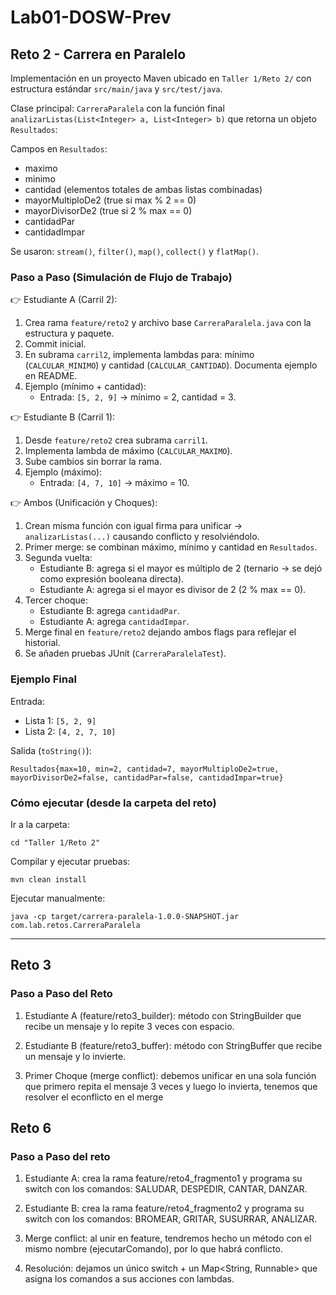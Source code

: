 # Lab01-DOSW-Prev

## Reto 2 - Carrera en Paralelo

Implementación en un proyecto Maven ubicado en `Taller 1/Reto 2/` con estructura estándar `src/main/java` y `src/test/java`.

Clase principal: `CarreraParalela` con la función final `analizarListas(List<Integer> a, List<Integer> b)` que retorna un objeto `Resultados`:

Campos en `Resultados`:
- maximo
- minimo
- cantidad (elementos totales de ambas listas combinadas)
- mayorMultiploDe2 (true si max % 2 == 0)
- mayorDivisorDe2 (true si 2 % max == 0)
- cantidadPar
- cantidadImpar

Se usaron: `stream()`, `filter()`, `map()`, `collect()` y `flatMap()`.

### Paso a Paso (Simulación de Flujo de Trabajo)

👉 Estudiante A (Carril 2):
1. Crea rama `feature/reto2` y archivo base `CarreraParalela.java` con la estructura y paquete.
2. Commit inicial.
3. En subrama `carril2`, implementa lambdas para: mínimo (`CALCULAR_MINIMO`) y cantidad (`CALCULAR_CANTIDAD`). Documenta ejemplo en README.
4. Ejemplo (mínimo + cantidad):
	- Entrada: `[5, 2, 9]` → mínimo = 2, cantidad = 3.

👉 Estudiante B (Carril 1):
1. Desde `feature/reto2` crea subrama `carril1`.
2. Implementa lambda de máximo (`CALCULAR_MAXIMO`).
3. Sube cambios sin borrar la rama.
4. Ejemplo (máximo):
	- Entrada: `[4, 7, 10]` → máximo = 10.

👉 Ambos (Unificación y Choques):
1. Crean misma función con igual firma para unificar → `analizarListas(...)` causando conflicto y resolviéndolo.
2. Primer merge: se combinan máximo, mínimo y cantidad en `Resultados`.
3. Segunda vuelta:
	- Estudiante B: agrega si el mayor es múltiplo de 2 (ternario → se dejó como expresión booleana directa).
	- Estudiante A: agrega si el mayor es divisor de 2 (2 % max == 0).
4. Tercer choque:
	- Estudiante B: agrega `cantidadPar`.
	- Estudiante A: agrega `cantidadImpar`.
5. Merge final en `feature/reto2` dejando ambos flags para reflejar el historial.
6. Se añaden pruebas JUnit (`CarreraParalelaTest`).

### Ejemplo Final

Entrada:
- Lista 1: `[5, 2, 9]`
- Lista 2: `[4, 2, 7, 10]`

Salida (`toString()`):
```
Resultados{max=10, min=2, cantidad=7, mayorMultiploDe2=true, mayorDivisorDe2=false, cantidadPar=false, cantidadImpar=true}
```

### Cómo ejecutar (desde la carpeta del reto)

Ir a la carpeta:
```
cd "Taller 1/Reto 2"
```
Compilar y ejecutar pruebas:
```
mvn clean install
```
Ejecutar manualmente:
```
java -cp target/carrera-paralela-1.0.0-SNAPSHOT.jar com.lab.retos.CarreraParalela
```

---

## Reto 3

### Paso a Paso del Reto

1. Estudiante A (feature/reto3_builder): método con StringBuilder que recibe un mensaje y lo repite 3 veces con espacio.

2. Estudiante B (feature/reto3_buffer): método con StringBuffer que recibe un mensaje y lo invierte.

3. Primer Choque (merge conflict): debemos unificar en una sola función que primero repita el mensaje 3 veces y luego lo invierta, tenemos que resolver el econflicto en el merge

## Reto 6

### Paso a Paso del reto 

1. Estudiante A: crea la rama feature/reto4_fragmento1 y programa su switch con los comandos:
SALUDAR, DESPEDIR, CANTAR, DANZAR.

2. Estudiante B: crea la rama feature/reto4_fragmento2 y programa su switch con los comandos:
BROMEAR, GRITAR, SUSURRAR, ANALIZAR.

3. Merge conflict: al unir en feature, tendremos hecho un método con el mismo nombre (ejecutarComando), por lo que habrá conflicto.

4. Resolución: dejamos un único switch + un Map<String, Runnable> que asigna los comandos a sus acciones con lambdas.